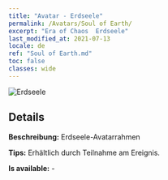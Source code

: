 ```yaml
---
title: "Avatar - Erdseele"
permalink: /Avatars/Soul of Earth/
excerpt: "Era of Chaos  Erdseele"
last_modified_at: 2021-07-13
locale: de
ref: "Soul of Earth.md"
toc: false
classes: wide
---
```

 ![Erdseele](/images/a/avatarFrame_53.png)

## Details

 **Beschreibung:** Erdseele-Avatarrahmen 

 **Tips:** Erhältlich durch Teilnahme am Ereignis. 

 **Is available:**  - 

